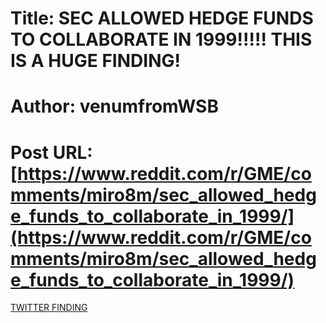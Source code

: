 # Title: SEC ALLOWED HEDGE FUNDS TO COLLABORATE IN 1999!!!!! THIS IS A HUGE FINDING!
# Author: venumfromWSB
# Post URL: [https://www.reddit.com/r/GME/comments/miro8m/sec_allowed_hedge_funds_to_collaborate_in_1999/](https://www.reddit.com/r/GME/comments/miro8m/sec_allowed_hedge_funds_to_collaborate_in_1999/)


[TWITTER FINDING](https://twitter.com/rockstar_stocks/status/1378064910312222720?s=19)